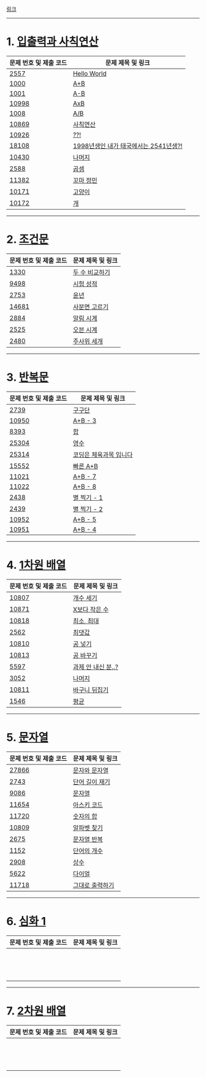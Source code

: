[링크](https://www.acmicpc.net/step) 

---
# 1. [입출력과 사칙연산](https://www.acmicpc.net/step/1)

| 문제 번호 및 제출 코드 | 문제 제목 및 링크 |
| ---- | ---- |
| [2557](Collection/2557.md) | [Hello World](https://www.acmicpc.net/problem/2557)<br> |
| [1000](Collection/1000.md) | [A+B](https://www.acmicpc.net/problem/1000) |
| [1001](Collection/1001.md) | [A-B](https://www.acmicpc.net/problem/1001) |
| [10998](Collection/10998.md) | [AxB](https://www.acmicpc.net/problem/10998) |
| [1008](Collection/1008.md) | [A/B](https://www.acmicpc.net/problem/1008) |
| [10869](Collection/10869.md) | [사칙연산](https://www.acmicpc.net/problem/10869) |
| [10926](Collection/10926.md) | [??!](https://www.acmicpc.net/problem/10926) |
| [18108](Collection/18108.md) | [1998년생인 내가 태국에서는 2541년생?!](https://www.acmicpc.net/problem/18108) |
| [10430](Collection/10430.md) | [나머지](https://www.acmicpc.net/problem/10430) |
| [2588](Collection/2588.md) | [곱셈](https://www.acmicpc.net/problem/2588) |
| [11382](Collection/11382.md) | [꼬마 정민](https://www.acmicpc.net/problem/11382) |
| [10171](Collection/10171.md) | [고양이](https://www.acmicpc.net/problem/10171) |
| [10172](Collection/10172.md) | [개](https://www.acmicpc.net/problem/10172) |

---
# 2. [조건문](https://www.acmicpc.net/step/4)

| 문제 번호 및 제출 코드 | 문제 제목 및 링크 |
| ---- | ---- |
| [1330](Collection/1330) | [두 수 비교하기](https://www.acmicpc.net/problem/1330)<br> |
| [9498](Collection/9498) | [시험 성적](https://www.acmicpc.net/problem/9498) |
| [2753](Collection/2753) | [윤년](https://www.acmicpc.net/problem/2753) |
| [14681](Collection/14681) | [사분면 고르기](https://www.acmicpc.net/problem/14681) |
| [2884](Collection/2884) | [알림 시계](https://www.acmicpc.net/problem/2884) |
| [2525](Collection/2525) | [오븐 시계](https://www.acmicpc.net/problem/2525) |
| [2480](Collection/2480) | [주사위 세개](https://www.acmicpc.net/problem/2480) |


---
# 3. [반복문](https://www.acmicpc.net/step/3)
| 문제 번호 및 제출 코드 | 문제 제목 및 링크 |
| ---- | ---- |
| [2739](Collection/2739.md) | [구구단](https://www.acmicpc.net/problem/2739)<br> |
| [10950](Collection/10950.md) | [A+B - 3](https://www.acmicpc.net/problem/10950) |
| [8393](Collection/8393.md) | [합](https://www.acmicpc.net/problem/8393) |
| [25304](Collection/25304.md) | [영수](https://www.acmicpc.net/problem/25304) |
| [25314](Collection/25314.md) | [코딩은 체육과목 입니다](https://www.acmicpc.net/problem/25314) |
| [15552](Collection/15552.md) | [빠른 A+B](https://www.acmicpc.net/problem/15552) |
| [11021](Collection/11021.md) | [A+B - 7](https://www.acmicpc.net/problem/11021) |
| [11022](Collection/11022.md) | [A+B - 8](https://www.acmicpc.net/problem/11022)<br> |
| [2438](Collection/2438.md) | [별 찍기 - 1](https://www.acmicpc.net/problem/2438) |
| [2439](Collection/2439.md) | [별 찍기 - 2](https://www.acmicpc.net/problem/2439) |
| [10952](Collection/10952.md) | [A+B - 5](https://www.acmicpc.net/problem/10952) |
| [10951](Collection/10951.md) | [A+B - 4](https://www.acmicpc.net/problem/10951) |

---

# 4. [1차원 배열](https://www.acmicpc.net/step/6)

| 문제 번호 및 제출 코드 | 문제 제목 및 링크 |
| ---- | ---- |
| [10807](Collection/10807.md) | [개수 세기](https://www.acmicpc.net/problem/10807) |
| [10871](Collection/10871.md) | [X보다 작은 수](https://www.acmicpc.net/problem/10871) |
| [10818](Collection/10818.md) | [최소, 최대](https://www.acmicpc.net/problem/10818) |
| [2562](Collection/2562.md) | [최댓값](https://www.acmicpc.net/problem/2562) |
| [10810](Collection/10810.md) | [공 넣기](https://www.acmicpc.net/problem/10810) |
| [10813](Collection/10813.md) | [공 바꾸기](https://www.acmicpc.net/problem/10813) |
| [5597](Collection/5597.md) | [과제 안 내신 분..?](https://www.acmicpc.net/problem/5597) |
| [3052](Collection/3052.md) | [나머지](https://www.acmicpc.net/problem/3052) |
| [10811](Collection/10811.md) | [바구니 뒤집기](https://www.acmicpc.net/problem/10811) |
| [1546](Collection/1546.md) | [평균](https://www.acmicpc.net/problem/1546) |



---
# 5. [문자열](https://www.acmicpc.net/step/7)

| 문제 번호 및 제출 코드 | 문제 제목 및 링크 |
| ---- | ---- |
| [27866](Collection/27866.md) | [문자와 문자열](https://www.acmicpc.net/problem/27866)<br> |
| [2743](Collection/2743.md) | [단어 길이 재기](https://www.acmicpc.net/problem/2743) |
| [9086](Collection/9086.md) | [문자열](https://www.acmicpc.net/problem/9086) |
| [11654](Collection/11654.md) | [아스키 코드](https://www.acmicpc.net/problem/11654) |
| [11720](Collection/11720.md) | [숫자의 합](https://www.acmicpc.net/problem/11720) |
| [10809](Collection/10809.md) | [알파벳 찾기](https://www.acmicpc.net/problem/10809) |
| [2675](Collection/2675.md) | [문자열 반복](https://www.acmicpc.net/problem/2675) |
| [1152](Collection/1152.md) | [단어의 개수](https://www.acmicpc.net/problem/1152) |
| [2908](Collection/2908.md) | [상수](https://www.acmicpc.net/problem/2908) |
| [5622](Collection/5622.md) | [다이얼](https://www.acmicpc.net/problem/5622) |
| [11718](Collection/11718.md) | [그대로 출력하기](https://www.acmicpc.net/problem/11718) |

---
# 6. [심화 1](https://www.acmicpc.net/step/52)

| 문제 번호 및 제출 코드 | 문제 제목 및 링크 |
| ---- | ---- |
| [](Collection/) |  |
| [](Collection/) |  |
| [](Collection/) |  |
| [](Collection/) |  |
| [](Collection/) |  |
| [](Collection/) |  |
| [](Collection/) |  |
| [](Collection/) |  |
| [](Collection/) |  |
| [](Collection/) |  |
| [](Collection/) |  |
| [](Collection/) |  |
| [](Collection/) |  |
| [](Collection/) |  |

---
# 7. [2차원 배열](https://www.acmicpc.net/step/2)

| 문제 번호 및 제출 코드 | 문제 제목 및 링크 |
| ---- | ---- |
| [](Collection/) |  |
| [](Collection/) |  |
| [](Collection/) |  |
| [](Collection/) |  |
| [](Collection/) |  |
| [](Collection/) |  |
| [](Collection/) |  |
| [](Collection/) |  |
| [](Collection/) |  |
| [](Collection/) |  |
| [](Collection/) |  |
| [](Collection/) |  |
| [](Collection/) |  |
| [](Collection/) |  |
